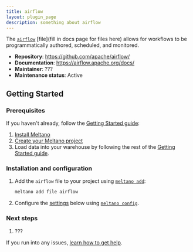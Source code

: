 ```yaml
---
title: airflow
layout: plugin_page
description: something about airflow
---
```


The [`airflow`](https://airflow.apache.org/) [file](fill in docs page for files here) allows for workflows to be programmatically authored, scheduled, and monitored.

- **Repository**: <https://github.com/apache/airflow/>
- **Documentation**: <https://airflow.apache.org/docs/>
- **Maintainer**: ???
- **Maintenance status**: Active

## Getting Started

### Prerequisites

If you haven't already, follow the [Getting Started guide](https://docs.meltano.com/getting-started.html):

1. [Install Meltano](https://docs.meltano.com/getting-started.html#install-meltano)
1. [Create your Meltano project](https://docs.meltano.com/getting-started.html#create-your-meltano-project)
1. Load data into your warehouse by following the rest of the [Getting Started guide](https://docs.meltano.com/getting-started.html).

### Installation and configuration

1. Add the `airflow` file to your project using [`meltano add`](https://docs.meltano.com/command-line-interface.html#add):

    ```bash
    meltano add file airflow
    ```

1. Configure the [settings](#settings) below using [`meltano config`](https://docs.meltano.com/command-line-interface.html#config).

### Next steps

1. ???

If you run into any issues, [learn how to get help](https://docs.meltano.com/getting-help.html).
